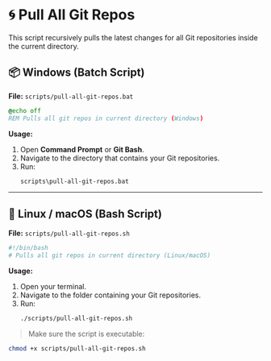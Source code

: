 # 🌀 Pull All Git Repos

This script recursively pulls the latest changes for all Git repositories inside the current directory.

## 📦 Windows (Batch Script)

**File:** `scripts/pull-all-git-repos.bat`

```bat
@echo off
REM Pulls all git repos in current directory (Windows)
```

**Usage:**
1. Open **Command Prompt** or **Git Bash**.
2. Navigate to the directory that contains your Git repositories.
3. Run:
   ```sh
   scripts\pull-all-git-repos.bat
   ```

---

## 🐧 Linux / macOS (Bash Script)

**File:** `scripts/pull-all-git-repos.sh`

```bash
#!/bin/bash
# Pulls all git repos in current directory (Linux/macOS)
```

**Usage:**
1. Open your terminal.
2. Navigate to the folder containing your Git repositories.
3. Run:
   ```bash
   ./scripts/pull-all-git-repos.sh
   ```

> Make sure the script is executable:
```bash
chmod +x scripts/pull-all-git-repos.sh
```


